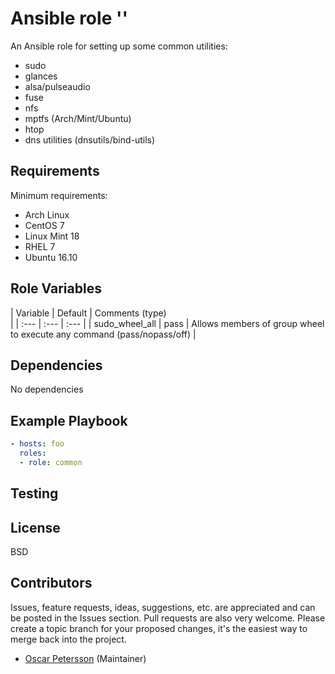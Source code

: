 # Ansible role '<role>'

An Ansible role for setting up some common utilities:
- sudo
- glances
- alsa/pulseaudio
- fuse
- nfs
- mptfs (Arch/Mint/Ubuntu)
- htop
- dns utilities (dnsutils/bind-utils)

## Requirements
Minimum requirements:
- Arch Linux
- CentOS 7
- Linux Mint 18
- RHEL 7
- Ubuntu 16.10

## Role Variables
| Variable                       | Default                          | Comments (type)  
                                              |
| :---                           | :---                             | :---                                                                                                             |
| sudo_wheel_all                 | pass | Allows members of group wheel to execute any command (pass/nopass/off) |

## Dependencies
No dependencies

## Example Playbook
```Yaml
- hosts: foo
  roles:
  - role: common
```
## Testing

## License

BSD

## Contributors

Issues, feature requests, ideas, suggestions, etc. are appreciated and can be posted in the Issues section. Pull requests are also very welcome. Please create a topic branch for your proposed changes, it's the easiest way to merge back into the project.

- [Oscar Petersson](https://giithub.com/oscpe262/) (Maintainer)

